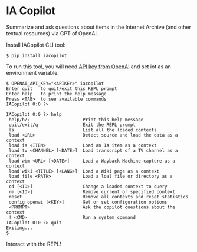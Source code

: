 # IA Copilot

Summarize and ask questions about items in the Internet Archive (and other textual resources) via GPT of OpenAI.

Install IACopilot CLI tool:

```
$ pip install iacopilot
```

To run this tool, you will need [API key from OpenAI](https://platform.openai.com/account/api-keys) and set iot as an environment variable.

```
$ OPENAI_API_KEY="<APIKEY>" iacopilot
Enter quit   to quit/exit this REPL prompt
Enter help   to print the help message
Press <TAB>  to see available commands
IACopilot 0:0 ?> 
```

```
IACopilot 0:0 ?> help
 help/h/?                    Print this help message
 quit/exit/q                 Exit the REPL prompt
 ls                          List all the loaded contexts
 load <URL>                  Detect source and load the data as a context
 load ia <ITEM>              Load an IA item as a context
 load tv <CHANNEL> [<DATE>]  Load transcript of a TV channel as a context
 load wbm <URL> [<DATE>]     Load a Wayback Machine capture as a context
 load wiki <TITLE> [<LANG>]  Load a Wiki page as a context
 load file <PATH>            Load a loal file or directory as a context
 cd [<ID>]                   Change a loaded context to query
 rm [<ID>]                   Remove current or specified context
 reset                       Remove all contexts and reset statistics
 config openai [<KEY>]       Get or set configuration options
 <PROMPT>                    Ask the copilot questions about the context
 ! <CMD>                     Run a system command
IACopilot 0:0 ?> quit
Exiting...
$
```

Interact with the REPL!
